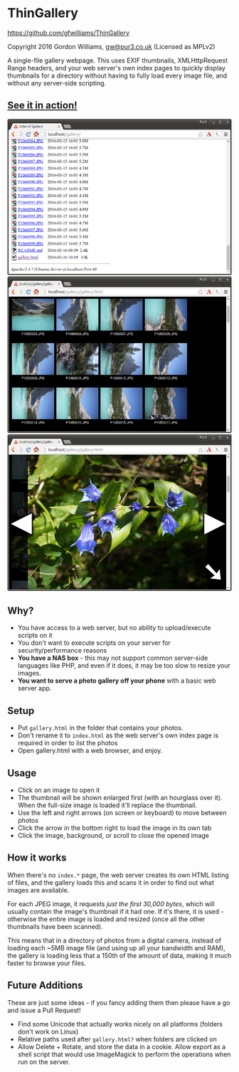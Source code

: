 ThinGallery
===========

https://github.com/gfwilliams/ThinGallery

Copyright 2016 Gordon Williams, gw@pur3.co.uk (Licensed as MPLv2)

A single-file gallery webpage. This uses EXIF thumbnails, XMLHttpRequest Range headers, 
and your web server's own index pages to quickly display thumbnails for a directory without
having to fully load every image file, and without any server-side scripting.

[See it in action!](http://www.pur3.co.uk/gallery/gallery.html)
----------------------------------

![Original Index Page](screenshots/index.png)
![Gallery list](screenshots/gallery1.png)
![Gallery image](screenshots/gallery2.png)

Why?
----

* You have access to a web server, but no ability to upload/execute scripts on it
* You don't want to execute scripts on your server for security/performance reasons
* **You have a NAS box** - this may not support common server-side 
languages like PHP, and even if it does, it may be too slow to resize your images.
* **You want to serve a photo gallery off your phone** with a basic web server app.

Setup
-----

* Put `gallery.html` in the folder that contains your photos. 
* Don't rename it to `index.html` as the web server's own index page is required in order to list the photos
* Open gallery.html with a web browser, and enjoy.

Usage
-----

* Click on an image to open it
* The thumbnail will be shown enlarged first (with an hourglass over it). When the full-size image is loaded it'll replace the thumbnail.
* Use the left and right arrows (on screen or keyboard) to move between photos
* Click the arrow in the bottom right to load the image in its own tab
* Click the image, background, or scroll to close the opened image

How it works
------------

When there's no `index.*` page, the web server creates its own HTML listing of files, and
the gallery loads this and scans it in order to find out what images are available.

For each JPEG image, it requests *just the first 30,000 bytes*, which will usually contain
the image's thumbnail if it had one. If it's there, it is used - otherwise the entire image
is loaded and resized (once all the other thumbnails have been scanned).

This means that in a directory of photos from a digital camera, instead of loading each
~5MB image file (and using up all your bandwidth and RAM), the gallery is loading less 
that a 150th of the amount of data, making it much faster to browse your files.

Future Additions
----------------

These are just some ideas - if you fancy adding them then please have a go and issue a Pull Request!

* Find some Unicode that actually works nicely on all platforms (folders don't work on Linux)
* Relative paths used after `gallery.html?` when folders are clicked on
* Allow Delete + Rotate, and store the data in a cookie. Allow export as a shell script that 
would use ImageMagick to perform the operations when run on the server.

